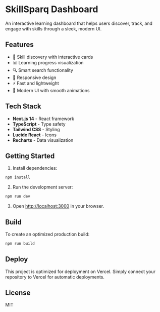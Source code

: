 # SkillSparq Dashboard

An interactive learning dashboard that helps users discover, track, and engage with skills through a sleek, modern UI.

## Features

- 🎯 Skill discovery with interactive cards
- 📊 Learning progress visualization
- 🔍 Smart search functionality
- 📱 Responsive design
- ⚡ Fast and lightweight
- 🎨 Modern UI with smooth animations

## Tech Stack

- **Next.js 14** - React framework
- **TypeScript** - Type safety
- **Tailwind CSS** - Styling
- **Lucide React** - Icons
- **Recharts** - Data visualization

## Getting Started

1. Install dependencies:
```bash
npm install
```

2. Run the development server:
```bash
npm run dev
```

3. Open [http://localhost:3000](http://localhost:3000) in your browser.

## Build

To create an optimized production build:

```bash
npm run build
```

## Deploy

This project is optimized for deployment on Vercel. Simply connect your repository to Vercel for automatic deployments.

## License

MIT